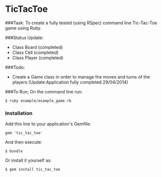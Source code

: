 # TicTacToe

###Task: 
To create a fully tested (using RSpec) command line Tic-Tac-Toe game using Ruby.

###Status Update:
- Class Board   (completed)
- Class Cell    (completed)
- Class Player  (completed)

###Todo:
- Create a Game class in order to manage the moves and turns of the players (Update:Application fully completed 29/04/2014)

###To Run;
On the command line run:

    $ ruby example/example_game.rb
 		
### Installation

Add this line to your application's Gemfile:

    gem 'tic_tac_toe'

And then execute:

    $ bundle

Or install it yourself as:

    $ gem install tic_tac_toe

